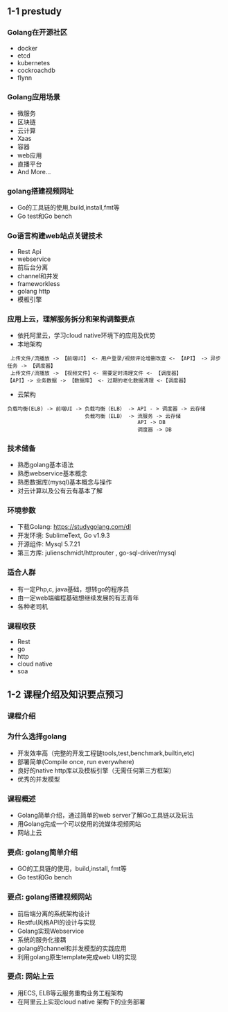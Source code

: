 ## 1-1 prestudy
### Golang在开源社区
- docker
- etcd
- kubernetes
- cockroachdb
- flynn

### Golang应用场景
- 微服务
- 区块链
- 云计算
- Xaas
- 容器
- web应用
- 直播平台
- And More...

### golang搭建视频网址
- Go的工具链的使用,build,install,fmt等
- Go test和Go bench

### Go语言构建web站点关键技术
- Rest Api
- webservice
- 前后台分离
- channel和并发
- frameworkless
- golang http
- 模板引擎
### 应用上云，理解服务拆分和架构调整要点
- 依托阿里云，学习cloud native环境下的应用及优势
- 本地架构
```
 上传文件/流播放 -> 【前端UI】 <- 用户登录/视频评论增删改查 <- 【API】 -> 异步任务 -> 【调度器】
 上传文件/流播放 -> 【视频文件】<- 需要定时清理文件 <- 【调度器】
【API】-> 业务数据 -> 【数据库】 <- 过期的老化数据清理 <-【调度器】

```
- 云架构
```
负载均衡(ELB) -> 前端UI -> 负载均衡（ELB） -> API - > 调度器 -> 云存储
                         负载均衡（ELB） -> 流服务 -> 云存储
                                          API -> DB
                                          调度器 -> DB
```
### 技术储备
- 熟悉golang基本语法
- 熟悉webservice基本概念
- 熟悉数据库(mysql)基本概念与操作
- 对云计算以及公有云有基本了解

### 环境参数
- 下载Golang: https://studygolang.com/dl
- 开发环境: SublimeText, Go v1.9.3
- 开源组件: Mysql 5.7.21
- 第三方库: julienschmidt/httprouter , go-sql-driver/mysql

### 适合人群
- 有一定Php,c, java基础，想转go的程序员
- 由一定web端编程基础想继续发展的有志青年
- 各种老司机

### 课程收获
- Rest
- go
- http
- cloud native
- soa
## 1-2 课程介绍及知识要点预习
### 课程介绍
### 为什么选择golang
- 开发效率高（完整的开发工程链tools,test,benchmark,builtin,etc)
- 部署简单(Compile once, run everywhere)
- 良好的native http库以及模板引擎（无需任何第三方框架)
- 优秀的并发模型

### 课程概述
- Golang简单介绍，通过简单的web server了解Go工具链以及玩法
- 用Golang完成一个可以使用的流媒体视频网站
- 网站上云
### 要点: golang简单介绍
- GO的工具链的使用，build,install, fmt等
- Go test和Go bench
### 要点: golang搭建视频网站
- 前后端分离的系统架构设计
- Restful风格API的设计与实现
- Golang实现Webservice
- 系统的服务化接耦
- golang的channel和并发模型的实践应用
- 利用golang原生template完成web UI的实现

### 要点: 网站上云
- 用ECS, ELB等云服务重构业务工程架构
- 在阿里云上实现cloud native 架构下的业务部署
